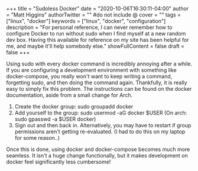 +++
title = "Sudoless Docker"
date = "2020-10-06T16:30:11-04:00"
author = "Matt Higgins"
authorTwitter = "" #do not include @
cover = ""
tags = ["linux", "docker"]
keywords = ["linux", "docker", "configuration"]
description = "For personal reference, I can never remember how to configure Docker to run without sudo when I find myself at a new random dev box. Having this available for reference on my site has been helpful for me, and maybe it'll help somebody else."
showFullContent = false
draft = false
+++

Using sudo with every docker command is incredibly annoying after a while. If you are configuring a development environment with something like docker-compose, you really won't want to keep writing a command, forgetting sudo, and then doing the command again. Thankfully, it is really easy to simply fix this problem. The instructions can be found on the docker documentation, aside from a small change for Arch.

1. Create the docker group: sudo groupadd docker
1. Add yourself to the group: sudo usermod -aG docker $USER (On arch: sudo gpasswd -a $USER docker)
1. Sign out and then back in. Alternatively, you may have to restart if group permissions aren't getting re-evaluated. (I had to do this on my laptop for some reason..)

Once this is done, using docker and docker-compose becomes much more seamless. It isn't a huge change functionally, but it makes development on docker feel significantly less cumbersome!